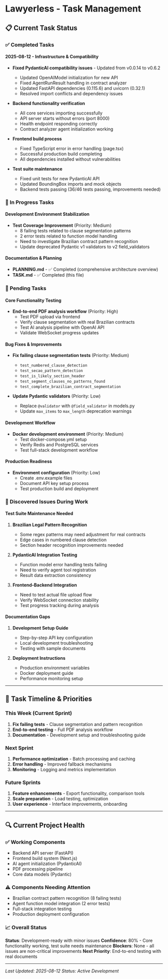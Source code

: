 # Lawyerless - Task Management

## 📋 Current Task Status

### ✅ Completed Tasks

#### 2025-08-12 - Infrastructure & Compatibility
- **Fixed PydanticAI compatibility issues** - Updated from v0.0.14 to v0.6.2
  - Updated OpenAIModel initialization for new API
  - Fixed AgentRunResult handling in contract analyzer
  - Updated FastAPI dependencies (0.115.6) and uvicorn (0.32.1)
  - Resolved import conflicts and dependency issues
  
- **Backend functionality verification**
  - All core services importing successfully
  - API server starts without errors (port 8000)
  - Health endpoint responding correctly
  - Contract analyzer agent initialization working

- **Frontend build process**
  - Fixed TypeScript error in error handling (page.tsx)
  - Successful production build completing
  - All dependencies installed without vulnerabilities

- **Test suite maintenance**
  - Fixed unit tests for new PydanticAI API
  - Updated BoundingBox imports and mock objects
  - Backend tests passing (36/46 tests passing, improvements needed)

### 🔄 In Progress Tasks

#### Development Environment Stabilization
- **Test Coverage Improvement** (Priority: Medium)
  - 8 failing tests related to clause segmentation patterns
  - 2 error tests related to function model handling
  - Need to investigate Brazilian contract pattern recognition
  - Update deprecated Pydantic v1 validators to v2 field_validators

#### Documentation & Planning
- **PLANNING.md** - ✅ Completed (comprehensive architecture overview)
- **TASK.md** - ✅ Completed (this file)

### 📝 Pending Tasks

#### Core Functionality Testing
- **End-to-end PDF analysis workflow** (Priority: High)
  - Test PDF upload via frontend
  - Verify clause segmentation with real Brazilian contracts
  - Test AI analysis pipeline with OpenAI API
  - Validate WebSocket progress updates

#### Bug Fixes & Improvements
- **Fix failing clause segmentation tests** (Priority: Medium)
  - `test_numbered_clause_detection`
  - `test_secao_pattern_detection` 
  - `test_is_likely_section_header`
  - `test_segment_clauses_no_patterns_found`
  - `test_complete_brazilian_contract_segmentation`

- **Update Pydantic validators** (Priority: Low)
  - Replace `@validator` with `@field_validator` in models.py
  - Update `max_items` to `max_length` deprecation warnings

#### Development Workflow
- **Docker development environment** (Priority: Medium)
  - Test docker-compose.yml setup
  - Verify Redis and PostgreSQL services
  - Test full-stack development workflow

#### Production Readiness
- **Environment configuration** (Priority: Low)
  - Create .env.example files
  - Document API key setup process
  - Test production build and deployment

### 🚨 Discovered Issues During Work

#### Test Suite Maintenance Needed
1. **Brazilian Legal Pattern Recognition**
   - Some regex patterns may need adjustment for real contracts
   - Edge cases in numbered clause detection
   - Section header recognition improvements needed

2. **PydanticAI Integration Testing**
   - Function model error handling tests failing
   - Need to verify agent tool registration
   - Result data extraction consistency

3. **Frontend-Backend Integration**
   - Need to test actual file upload flow
   - Verify WebSocket connection stability
   - Test progress tracking during analysis

#### Documentation Gaps
1. **Development Setup Guide**
   - Step-by-step API key configuration
   - Local development troubleshooting
   - Testing with sample documents

2. **Deployment Instructions**
   - Production environment variables
   - Docker deployment guide
   - Performance monitoring setup

---

## 📅 Task Timeline & Priorities

### This Week (Current Sprint)
1. **Fix failing tests** - Clause segmentation and pattern recognition
2. **End-to-end testing** - Full PDF analysis workflow
3. **Documentation** - Development setup and troubleshooting guide

### Next Sprint
1. **Performance optimization** - Batch processing and caching
2. **Error handling** - Improved fallback mechanisms
3. **Monitoring** - Logging and metrics implementation

### Future Sprints
1. **Feature enhancements** - Export functionality, comparison tools
2. **Scale preparation** - Load testing, optimization
3. **User experience** - Interface improvements, onboarding

---

## 🔍 Current Project Health

### ✅ Working Components
- Backend API server (FastAPI)
- Frontend build system (Next.js)
- AI agent initialization (PydanticAI)
- PDF processing pipeline
- Core data models (Pydantic)

### ⚠️ Components Needing Attention  
- Brazilian contract pattern recognition (8 failing tests)
- Agent function model integration (2 error tests)
- Full-stack integration testing
- Production deployment configuration

### 📈 Overall Status
**Status**: Development-ready with minor issues
**Confidence**: 80% - Core functionality working, test suite needs maintenance
**Blockers**: None - all issues are non-critical improvements
**Next Priority**: End-to-end testing with real documents

---

*Last Updated: 2025-08-12*
*Status: Active Development*